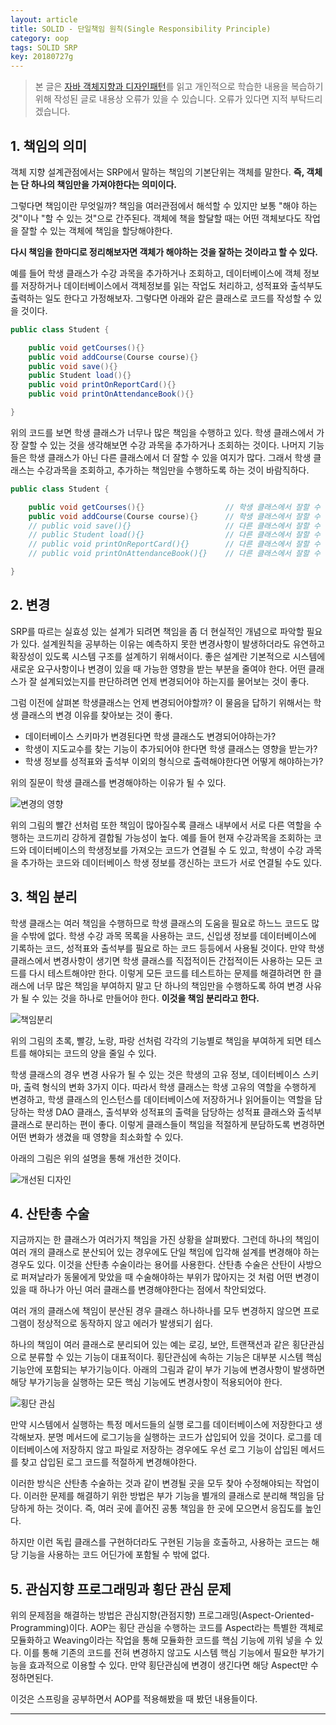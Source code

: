 ```yaml
---
layout: article
title: SOLID - 단일책임 원칙(Single Responsibility Principle)
category: oop
tags: SOLID SRP
key: 20180727g
---
```


> 본 글은 [자바 객체지향과 디자인패턴](https://book.naver.com/bookdb/book_detail.nhn?bid=7467601)를
읽고 개인적으로 학습한 내용을 복습하기 위해 작성된 글로 내용상 오류가 있을 수 있습니다.
오류가 있다면 지적 부탁드리겠습니다.

## 1. 책임의 의미
객체 지향 설계관점에서는 SRP에서 말하는 책임의 기본단위는 객체를 말한다.
**즉, 객체는 단 하나의 책임만을 가져야한다는 의미이다.**

그렇다면 책임이란 무엇일까?
책임을 여러관점에서 해석할 수 있지만 보통 "해야 하는 것"이나 "할 수 있는 것"으로 간주된다.
객체에 책을 할달할 때는 어떤 객체보다도 작업을 잘할 수 있는 객체에 책임을 할당해야한다.

**다시 책임을 한마디로 정리해보자면 객체가 해야하는 것을 잘하는 것이라고 할 수 있다.**

예를 들어 학생 클래스가 수강 과목을 추가하거나 조회하고, 데이터베이스에 객체 정보를 저장하거나 데이터베이스에서 객체정보를 읽는 작업도 처리하고, 성적표와 출석부도 출력하는 일도 한다고 가정해보자.
그렇다면 아래와 같은 클래스로 코드를 작성할 수 있을 것이다.

```java
public class Student {

    public void getCourses(){}
    public void addCourse(Course course){}
    public void save(){}
    public Student load(){}
    public void printOnReportCard(){}
    public void printOnAttendanceBook(){}

}
```

위의 코드를 보면 학생 클래스가 너무나 많은 책임을 수행하고 있다. 학생 클래스에서 가장 잘할 수 있는 것을 생각해보면 수강 과목을 추가하거나 조회하는 것이다.
나머지 기능들은 학생 클래스가 아닌 다른 클래스에서 더 잘할 수 있을 여지가 많다. 그래서 학생 클래스는 수강과목을 조회하고, 추가하는 책임만을 수행하도록 하는 것이 바람직하다.

```java
public class Student {

    public void getCourses(){}                  // 학생 클래스에서 잘할 수 있는 것
    public void addCourse(Course course){}      // 학생 클래스에서 잘할 수 있는 것
    // public void save(){}                     // 다른 클래스에서 잘할 수 있는 것
    // public Student load(){}                  // 다른 클래스에서 잘할 수 있는 것
    // public void printOnReportCard(){}        // 다른 클래스에서 잘할 수 있는 것
    // public void printOnAttendanceBook(){}    // 다른 클래스에서 잘할 수 있는 것

}
```

## 2. 변경
SRP를 따르는 실효성 있는 설계가 되려면 책임을 좀 더 현실적인 개념으로 파악할 필요가 있다.
설계원칙을 공부하는 이유는 예측하지 못한 변경사항이 발생하더라도 유연하고 확장성이 있도록 시스템 구조를 설계하기 위해서이다.
좋은 설계란 기본적으로 시스템에 새로운 요구사항이나 변경이 있을 때 가능한 영향을 받는 부분을 줄여야 한다.
어떤 클래스가 잘 설계되었는지를 판단하려면 언제 변경되어야 하는지를 물어보는 것이 좋다.

그럼 이전에 살펴본 학생클래스는 언제 변경되어야할까? 이 물음을 답하기 위해서는 학생 클래스의 변경 이유를 찾아보는 것이 좋다.

- 데이터베이스 스키마가 변경된다면 학생 클래스도 변경되어야하는가?
- 학생이 지도교수를 찾는 기능이 추가되어야 한다면 학생 클래스는 영향을 받는가?
- 학생 정보를 성적표와 출석부 이외의 형식으로 출력해야한다면 어떻게 해야하는가?

위의 질문이 학생 클래스를 변경해야하는 이유가 될 수 있다.

![변경의 영향](https://github.com/walbatrossw/java-design-patterns/blob/master/ch03-solid/img/srp-responsibility.png?raw=true)

위의 그림의 빨간 선처럼 또한 책임이 많아질수록 클래스 내부에서 서로 다른 역할을 수행하는 코드끼리 강하게 결합될 가능성이 높다.
예를 들어 현재 수강과목을 조회하는 코드와 데이터베이스의 학생정보를 가져오는 코드가 연결될 수 도 있고, 학생이 수강 과목을 추가하는 코드와 데이터베이스 학생 정보를 갱신하는 코드가 서로 연결될 수도 있다.


## 3. 책임 분리
학생 클래스는 여러 책임을 수행하므로 학생 클래스의 도움을 필요로 하느느 코드도 많을 수밖에 없다.
학생 수강 과목 목록을 사용하는 코드, 신입생 정보를 데이터베이스에 기록하는 코드, 성적표와 출석부를 필요로 하는 코드 등등에서 사용될 것이다.
만약 학생 클래스에서 변경사항이 생기면 학생 클래스를 직접적이든 간접적이든 사용하는 모든 코드를 다시 테스트해야만 한다.
이렇게 모든 코드를 테스트하는 문제를 해결하려면 한 클래스에 너무 많은 책임을 부여하지 말고 단 하나의 책임만을 수행하도록 하여 변경 사유가 될 수 있는 것을 하나로 만들어야 한다.
**이것을 책임 분리라고 한다.**

![책임분리](https://raw.githubusercontent.com/walbatrossw/java-design-patterns/master/ch03-solid/img/srp-responsibility2.png)

위의 그림의 초록, 빨강, 노랑, 파랑 선처럼 각각의 기능별로 책임을 부여하게 되면 테스트를 해야되는 코드의 양을 줄일 수 있다.

학생 클래스의 경우 변경 사유가 될 수 있는 것은 학생의 고유 정보, 데이터베이스 스키마, 출력 형식의 변화 3가지 이다.
따라서 학생 클래스는 학생 고유의 역할을 수행하게 변경하고, 학생 클래스의 인스턴스를 데이터베이스에 저장하거나 읽어들이는 역할을 담당하는 학생 DAO 클래스, 출석부와 성적표의 출력을 담당하는 성적표 클래스와 출석부 클래스로 분리하는 편이 좋다.
이렇게 클래스들이 책임을 적절하게 분담하도록 변경하면 어떤 변화가 생겼을 때 영향을 최소화할 수 있다.

아래의 그림은 위의 설명을 통해 개선한 것이다.

![개선된 디자인](https://raw.githubusercontent.com/walbatrossw/java-design-patterns/master/ch03-solid/img/redesign.png)


## 4. 산탄총 수술
지금까지는 한 클래스가 여러가지 책임을 가진 상황을 살펴봤다. 그런데 하나의 책임이 여러 개의 클래스로 분산되어 있는 경우에도 단일 책임에 입각해 설계를 변경해야 하는 경우도 있다.
이것을 산탄총 수술이라는 용어를 사용한다. 산탄총 수술은 산탄이 사방으로 퍼져날라가 동물에게 맞았을 때 수술해야하는 부위가 많아지는 것 처럼 어떤 변경이 있을 때 하나가 아닌 여러 클래스를 변경해야한다는 점에서 착안되었다.

여러 개의 클래스에 책임이 분산된 경우 클래스 하나하나를 모두 변경하지 않으면 프로그램이 정상적으로 동작하지 않고 에러가 발생되기 쉽다.

하나의 책임이 여러 클래스로 분리되어 있는 예는 로깅, 보안, 트랜잭션과 같은 횡단관심으로 분류할 수 있는 기능이 대표적이다.
횡단관심에 속하는 기능은 대부분 시스템 핵심 기능안에 포함되는 부가기능이다.
아래의 그림과 같이 부가 기능에 변경사항이 발생하면 해당 부가기능을 실행하는 모든 핵심 기능에도 변경사항이 적용되어야 한다.

![횡단 관심](https://raw.githubusercontent.com/walbatrossw/java-design-patterns/master/ch03-solid/img/cross-cutting-concern.png)

만약 시스템에서 실행하는 특정 메서드들의 실행 로그를 데이터베이스에 저장한다고 생각해보자. 분명 메서드에 로그기능을 실행하는 코드가 삽입되어 있을 것이다.
로그를 데이터베이스에 저장하지 않고 파일로 저장하는 경우에도 우선 로그 기능이 삽입된 메서드를 찾고 삽입된 로그 코드를 적절하게 변경해야한다.

이러한 방식은 산탄총 수술하는 것과 같이 변경될 곳을 모두 찾아 수정해야되는 작업이다. 이러한 문제를 해결하기 위한 방법은 부가 기능을 별개의 클래스로 분리해 책임을 담당하게 하는 것이다.
즉, 여러 곳에 흩어진 공통 책임을 한 곳에 모으면서 응집도를 높인다.

하지만 이런 독립 클래스를 구현하더라도 구현된 기능을 호출하고, 사용하는 코드는 해당 기능을 사용하는 코드 어딘가에 포함될 수 밖에 없다.

## 5. 관심지향 프로그래밍과 횡단 관심 문제
위의 문제점을 해결하는 방법은 관심지향(관점지향) 프로그래밍(Aspect-Oriented-Programming)이다.
AOP는 횡단 관심을 수행하는 코드를 Aspect라는 특별한 객체로 모듈화하고 Weaving이라는 작업을 통해 모듈화한 코드를 핵심 기능에 끼워 넣을 수 있다.
이를 통해 기존의 코드를 전혀 변경하지 않고도 시스템 핵심 기능에서 필요한 부가기능을 효과적으로 이용할 수 있다.
만약 횡단관심에 변경이 생긴다면 해당 Aspect만 수정하면된다.

이것은 스프링을 공부하면서 AOP를 적용해봤을 때 봤던 내용들이다.

---
